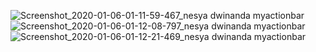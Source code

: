 ![Screenshot_2020-01-06-01-11-59-467_nesya dwinanda myactionbar](https://user-images.githubusercontent.com/44077159/72265787-ac583680-364f-11ea-818d-8778a5c72b5c.png)
![Screenshot_2020-01-06-01-12-08-797_nesya dwinanda myactionbar](https://user-images.githubusercontent.com/44077159/72265792-aeba9080-364f-11ea-83f1-a22bae62ea38.png)
![Screenshot_2020-01-06-01-12-21-469_nesya dwinanda myactionbar](https://user-images.githubusercontent.com/44077159/72265797-b11cea80-364f-11ea-801c-2c7c6c6ee7fc.png)

